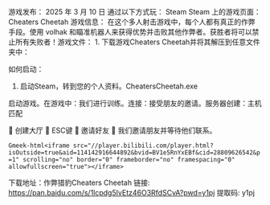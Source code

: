游戏发布： 2025 年 3 月 10 日
通过以下方式玩： Steam
Steam 上的游戏页面： Cheaters Cheetah
游戏信息： 在这个多人射击游戏中，每个人都有真正的作弊手段。使用 volhak 和瞄准机器人来获得优势并击败其他作弊者。获胜者将可以禁止所有失败者！游戏文件： 1. 下载游戏Cheaters Cheetah并将其解压到任意文件夹中：

如何启动：

1. 启动Steam，转到您的个人资料。CheatersCheetah.exe

启动游戏。在游戏中：我们进行训练。连接：接受朋友的邀请。服务器创建：主机匹配

  创建大厅  ESC键  邀请好友  我们邀请朋友并等待他们联系。

`Gmeek-html<iframe src="//player.bilibili.com/player.html?isOutside=true&aid=114142916644892&bvid=BV1e5RnYxEBf&cid=28809626542&p=1" scrolling="no" border="0" frameborder="no" framespacing="0" allowfullscreen="true"></iframe>`



下载地址：作弊猎豹Cheaters Cheetah
链接: https://pan.baidu.com/s/1lcpdg5IvEtz46O3RfdSCvA?pwd=y1pj 提取码: y1pj 
